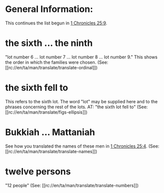 # General Information:

This continues the list begun in [1 Chronicles 25:9](./09.md).

# the sixth ... the ninth

"lot number 6 ... lot number 7 ... lot number 8 ... lot number 9." This shows the order in which the families were chosen. (See: [[rc://en/ta/man/translate/translate-ordinal]])

# the sixth fell to

This refers to the sixth lot. The word "lot" may be supplied here and to the phrases concerning the rest of the lots. AT: "the sixth lot fell to" (See: [[rc://en/ta/man/translate/figs-ellipsis]])

# Bukkiah ... Mattaniah

See how you translated the names of these men in [1 Chronicles 25:4](./04.md). (See: [[rc://en/ta/man/translate/translate-names]])

# twelve persons

"12 people" (See: [[rc://en/ta/man/translate/translate-numbers]])

